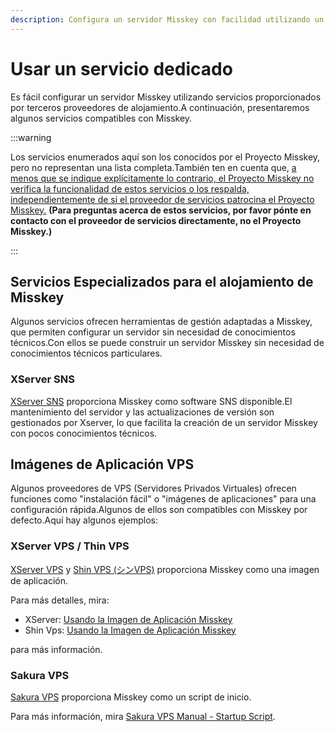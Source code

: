 ```yaml
---
description: Configura un servidor Misskey con facilidad utilizando un servicio de terceros.
---
```


# Usar un servicio dedicado

Es fácil configurar un servidor Misskey utilizando servicios proporcionados por terceros proveedores de alojamiento.A continuación, presentaremos algunos servicios compatibles con Misskey.

:::warning

Los servicios enumerados aquí son los conocidos por el Proyecto Misskey, pero no representan una lista completa.También ten en cuenta que, <u>a menos que se indique explícitamente lo contrario, el Proyecto Misskey no verifica la funcionalidad de estos servicios o los respalda, independientemente de si el proveedor de servicios patrocina el Proyecto Misskey.</u> **(Para preguntas acerca de estos servicios, por favor pónte en contacto con el proveedor de servicios directamente, no el Proyecto Misskey.)**

:::

## Servicios Especializados para el alojamiento de Misskey

Algunos servicios ofrecen herramientas de gestión adaptadas a Misskey, que permiten configurar un servidor sin necesidad de conocimientos técnicos.Con ellos se puede construir un servidor Misskey sin necesidad de conocimientos técnicos particulares.

### XServer SNS

[XServer SNS](https://sns.xserver.ne.jp/) proporciona Misskey como software SNS disponible.El mantenimiento del servidor y las actualizaciones de versión son gestionados por Xserver, lo que facilita la creación de un servidor Misskey con pocos conocimientos técnicos.

## Imágenes de Aplicación VPS

Algunos proveedores de VPS (Servidores Privados Virtuales) ofrecen funciones como "instalación fácil" o "imágenes de aplicaciones" para una configuración rápida.Algunos de ellos son compatibles con Misskey por defecto.Aquí hay algunos ejemplos:

### XServer VPS / Thin VPS

[XServer VPS](https://vps.xserver.ne.jp/) y [Shin VPS (シンVPS)](https://www.shin-vps.jp/) proporciona Misskey como una imagen de aplicación.

Para más detalles, mira:

- XServer: [Usando la Imagen de Aplicación Misskey](https://vps.xserver.ne.jp/support/manual/man_server_app_use_misskey.php)
- Shin Vps: [Usando la Imagen de Aplicación Misskey](https://www.shin-vps.jp/support/manual/man_server_app_use_misskey.php)

para más información.

### Sakura VPS

[Sakura VPS](https://vps.sakura.ad.jp/) proporciona Misskey como un script de inicio.

Para más información, mira [Sakura VPS Manual - Startup Script](https://manual.sakura.ad.jp/vps/startupscript/startupscript.html).
